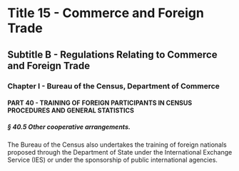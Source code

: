 
# Title 15 - Commerce and Foreign Trade
## Subtitle B - Regulations Relating to Commerce and Foreign Trade
### Chapter I - Bureau of the Census, Department of Commerce
#### PART 40 - TRAINING OF FOREIGN PARTICIPANTS IN CENSUS PROCEDURES AND GENERAL STATISTICS
##### § 40.5 Other cooperative arrangements.

The Bureau of the Census also undertakes the training of foreign nationals proposed through the Department of State under the International Exchange Service (IES) or under the sponsorship of public international agencies.
